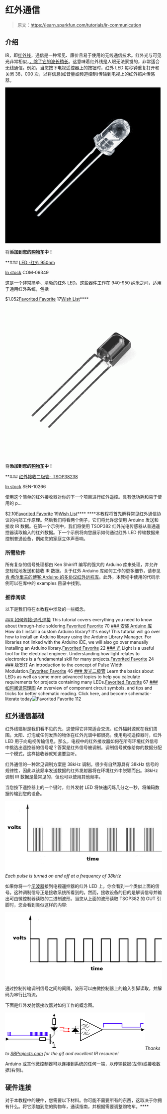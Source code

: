 # 红外通信

> 原文：<https://learn.sparkfun.com/tutorials/ir-communication>

## 介绍

IR，即[红外线](http://en.wikipedia.org/wiki/Infrared)，通信是一种常见、廉价且易于使用的无线通信技术。红外光与可见光非常相似，[，除了它的波长稍长](https://learn.sparkfun.com/tutorials/light/infrared-light)。这意味着红外线是人眼无法察觉的，非常适合无线通信。例如，当您按下电视遥控器上的按钮时，红外 LED 每秒钟重复打开和关闭 38，000 次，以将信息(如音量或频道控制)传输到电视上的红外照片传感器。

[![LED - Infrared 950nm](img/bb86a132fa18c267c66db7d3adbba022.png)](https://www.sparkfun.com/products/9349) 

将**添加到您的[购物车](https://www.sparkfun.com/cart)中！**

 **### [LED -红外 950nm](https://www.sparkfun.com/products/9349)

[In stock](https://learn.sparkfun.com/static/bubbles/ "in stock") COM-09349

这是一个非常简单、清晰的红外 LED。这些器件工作在 940-950 纳米之间，适用于通用红外系统，包括

$1.052[Favorited Favorite](# "Add to favorites") 17[Wish List](# "Add to wish list")****[![IR Receiver Diode - TSOP38238](img/4cb366a4c1a70b826c37ffba6c004354.png)](https://www.sparkfun.com/products/10266) 

将**添加到您的[购物车](https://www.sparkfun.com/cart)中！**

 **### [红外接收二极管- TSOP38238](https://www.sparkfun.com/products/10266)

[In stock](https://learn.sparkfun.com/static/bubbles/ "in stock") SEN-10266

使用这个简单的红外接收器对你的下一个项目进行红外遥控。具有低功耗和易于使用的 p…

$2.10[Favorited Favorite](# "Add to favorites") 19[Wish List](# "Add to wish list")**** ****本教程将首先解释常见红外通信协议的内部工作原理。然后我们将看两个例子，它们将允许您使用 Arduino 发送和接收 IR 数据。在第一个示例中，我们将使用 TSOP382 红外光电传感器从普通遥控器读取输入的红外数据。下一个示例将向您展示如何通过红外 LED 传输数据来控制普通设备，例如您的家庭立体声音响。

### 所需软件

所有复杂的信号处理都由 Ken Shirriff 编写的强大的 Arduino 库来处理，并允许您轻松地发送和接收 IR 数据。关于红外 Arduino 库如何工作的更多细节，请参见[肯·希尔里夫的博客:Arduino 的多协议红外远程库](http://www.righto.com/2009/08/multi-protocol-infrared-remote-library.html)。此外，本教程中使用的代码示例可以在库中的 examples 目录中找到。

### 推荐阅读

以下是我们将在本教程中涉及的一些概念。

[](https://learn.sparkfun.com/tutorials/how-to-solder-through-hole-soldering) [### 如何焊接:通孔焊接](https://learn.sparkfun.com/tutorials/how-to-solder-through-hole-soldering) This tutorial covers everything you need to know about through-hole soldering.[Favorited Favorite](# "Add to favorites") 70[](https://learn.sparkfun.com/tutorials/installing-an-arduino-library) [### 安装 Arduino 库](https://learn.sparkfun.com/tutorials/installing-an-arduino-library) How do I install a custom Arduino library? It's easy! This tutorial will go over how to install an Arduino library using the Arduino Library Manager. For libraries not linked with the Arduino IDE, we will also go over manually installing an Arduino library.[Favorited Favorite](# "Add to favorites") 22[](https://learn.sparkfun.com/tutorials/light) [### 光](https://learn.sparkfun.com/tutorials/light) Light is a useful tool for the electrical engineer. Understanding how light relates to electronics is a fundamental skill for many projects.[Favorited Favorite](# "Add to favorites") 24[](https://learn.sparkfun.com/tutorials/pulse-width-modulation) [### 脉宽灯](https://learn.sparkfun.com/tutorials/pulse-width-modulation) An introduction to the concept of Pulse Width Modulation.[Favorited Favorite](# "Add to favorites") 46[](https://learn.sparkfun.com/tutorials/light-emitting-diodes-leds) [### 发光二极管](https://learn.sparkfun.com/tutorials/light-emitting-diodes-leds) Learn the basics about LEDs as well as some more advanced topics to help you calculate requirements for projects containing many LEDs.[Favorited Favorite](# "Add to favorites") 67[](https://learn.sparkfun.com/tutorials/how-to-read-a-schematic) [### 如何阅读原理图](https://learn.sparkfun.com/tutorials/how-to-read-a-schematic) An overview of component circuit symbols, and tips and tricks for better schematic reading. Click here, and become schematic-literate today![Favorited Favorite](# "Add to favorites") 112

## 红外通信基础

红外线辐射是我们看不见的光，这使得它非常适合交流。红外辐射源就在我们周围。太阳、灯泡或任何发热的物体在红外光谱中都很亮。使用电视遥控器时，红外 LED 用于向电视传输信息。那么，电视中的红外接收器如何在所有环境红外信号中挑选出遥控器的信号呢？答案是红外信号被调制。调制信号就像给你的数据分配一个模式，这样接收器就知道要监听。

红外通信的一种常见调制方案是 38kHz 调制。很少有自然源具有 38kHz 信号的规律性，因此以该频率发送数据的红外发射器将在环境红外中脱颖而出。38kHz 调制 IR 数据是最常见的，但也可以使用其他频率。

当您按下遥控器上的一个键时，红外发射 LED 将快速闪烁几分之一秒，将编码数据传输到您的设备。

[![modulated pulse width](img/e98aa00814683866190cd276a8a2dcac.png)](https://cdn.sparkfun.com/assets/9/3/2/b/a/5159e97ece395f9643000000.jpg)*Each pulse is turned on and off at a frequency of 38kHz*

如果你将一个[示波器](http://en.wikipedia.org/wiki/Oscilloscope)接到电视遥控器的红外 LED 上，你会看到一个类似上面的信号。这种调制信号正是接收系统所看到的。然而，接收设备的目的是解调信号并输出可由微控制器读取的二进制波形。当您从上面的波形读取 TSOP382 的 OUT 引脚时，您会看到类似这样的内容:

[![demodulated pulse width](img/dbaae9ec798acb115222757c2975c0cc.png)](https://cdn.sparkfun.com/assets/4/1/6/1/c/5159e980ce395f8840000000.jpg)

通过控制传输调制信号之间的间隔，波形可以由微控制器上的输入引脚读取，并解码为串行比特流。

下面是红外发射器接收器对如何工作的概念图。

[![IR system](img/386ecfdb8e7a28bd20316b8b70ef78b0.png)](//cdn.sparkfun.com/assets/5/1/4/a/3/51153f0dce395f773f000005.gif)*Thanks to [SBProjects.com](http://www.sbprojects.com/knowledge/ir/index.php) for the gif and excellent IR resource!*

Arduino 或其他微控制器可以连接到系统的任何一端，以传输数据(左侧)或接收数据(右侧)。

## 硬件连接

对于本教程中的硬件，您需要以下材料。你可能不需要所有的东西，这取决于你拥有什么。将它添加到您的购物车，通读指南，并根据需要调整购物车。****